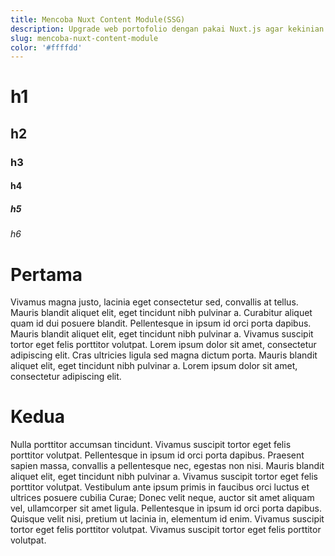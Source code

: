 ```yaml
---
title: Mencoba Nuxt Content Module(SSG)
description: Upgrade web portofolio dengan pakai Nuxt.js agar kekinian.
slug: mencoba-nuxt-content-module
color: '#ffffdd'
---
```


# h1
## h2
### h3
#### h4
##### h5
###### h6

# Pertama

Vivamus magna justo, lacinia eget consectetur sed, convallis at tellus. Mauris blandit aliquet elit, eget tincidunt nibh pulvinar a. Curabitur aliquet quam id dui posuere blandit. Pellentesque in ipsum id orci porta dapibus. Mauris blandit aliquet elit, eget tincidunt nibh pulvinar a. Vivamus suscipit tortor eget felis porttitor volutpat. Lorem ipsum dolor sit amet, consectetur adipiscing elit. Cras ultricies ligula sed magna dictum porta. Mauris blandit aliquet elit, eget tincidunt nibh pulvinar a. Lorem ipsum dolor sit amet, consectetur adipiscing elit.

# Kedua

Nulla porttitor accumsan tincidunt. Vivamus suscipit tortor eget felis porttitor volutpat. Pellentesque in ipsum id orci porta dapibus. Praesent sapien massa, convallis a pellentesque nec, egestas non nisi. Mauris blandit aliquet elit, eget tincidunt nibh pulvinar a. Vivamus suscipit tortor eget felis porttitor volutpat. Vestibulum ante ipsum primis in faucibus orci luctus et ultrices posuere cubilia Curae; Donec velit neque, auctor sit amet aliquam vel, ullamcorper sit amet ligula. Pellentesque in ipsum id orci porta dapibus. Quisque velit nisi, pretium ut lacinia in, elementum id enim. Vivamus suscipit tortor eget felis porttitor volutpat. Vivamus suscipit tortor eget felis porttitor volutpat.

